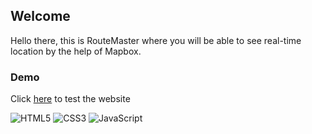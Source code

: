 ## Welcome

Hello there, this is RouteMaster where you will be able to see  real-time location by the help of Mapbox.  

### Demo
Click [here](https://shahadath-rifat.github.io/RouteMaster/) to test the website

![HTML5](https://img.shields.io/badge/html5-%23E34F26.svg?style=for-the-badge&logo=html5&logoColor=white)
![CSS3](https://img.shields.io/badge/css3-%231572B6.svg?style=for-the-badge&logo=css3&logoColor=white)
![JavaScript](https://img.shields.io/badge/javascript-%23323330.svg?style=for-the-badge&logo=javascript&logoColor=%23F7DF1E)